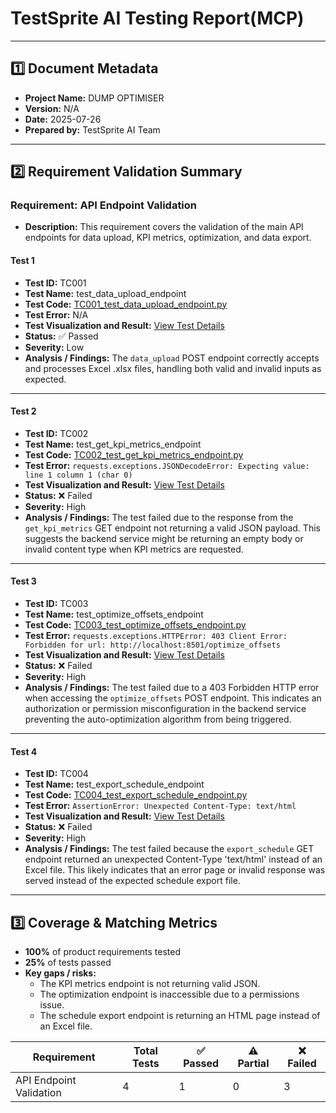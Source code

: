 # TestSprite AI Testing Report(MCP)

-- -

## 1️⃣ Document Metadata
- **Project Name:** DUMP OPTIMISER
- **Version:** N/A
- **Date:** 2025-07-26
- **Prepared by:** TestSprite AI Team

-- -

## 2️⃣ Requirement Validation Summary

### Requirement: API Endpoint Validation
- **Description:** This requirement covers the validation of the main API endpoints for data upload, KPI metrics, optimization, and data export.

#### Test 1
- **Test ID:** TC001
- **Test Name:** test_data_upload_endpoint
- **Test Code:** [TC001_test_data_upload_endpoint.py](./TC001_test_data_upload_endpoint.py)
- **Test Error:** N/A
- **Test Visualization and Result:** [View Test Details](https://www.testsprite.com/dashboard/mcp/tests/4691da8c-0cb7-4366-ae2c-d3f057534f36/c4d55819-849d-4e16-aaa8-44051b1b9d4b)
- **Status:** ✅ Passed
- **Severity:** Low
- **Analysis / Findings:** The `data_upload` POST endpoint correctly accepts and processes Excel .xlsx files, handling both valid and invalid inputs as expected.

-- -

#### Test 2
- **Test ID:** TC002
- **Test Name:** test_get_kpi_metrics_endpoint
- **Test Code:** [TC002_test_get_kpi_metrics_endpoint.py](./TC002_test_get_kpi_metrics_endpoint.py)
- **Test Error:** `requests.exceptions.JSONDecodeError: Expecting value: line 1 column 1 (char 0)`
- **Test Visualization and Result:** [View Test Details](https://www.testsprite.com/dashboard/mcp/tests/4691da8c-0cb7-4366-ae2c-d3f057534f36/603deb7c-b315-441d-bae2-2118751bbc5f)
- **Status:** ❌ Failed
- **Severity:** High
- **Analysis / Findings:** The test failed due to the response from the `get_kpi_metrics` GET endpoint not returning a valid JSON payload. This suggests the backend service might be returning an empty body or invalid content type when KPI metrics are requested.

-- -

#### Test 3
- **Test ID:** TC003
- **Test Name:** test_optimize_offsets_endpoint
- **Test Code:** [TC003_test_optimize_offsets_endpoint.py](./TC003_test_optimize_offsets_endpoint.py)
- **Test Error:** `requests.exceptions.HTTPError: 403 Client Error: Forbidden for url: http://localhost:8501/optimize_offsets`
- **Test Visualization and Result:** [View Test Details](https://www.testsprite.com/dashboard/mcp/tests/4691da8c-0cb7-4366-ae2c-d3f057534f36/749f185c-ec8c-404e-9eae-cd1f3d74472f)
- **Status:** ❌ Failed
- **Severity:** High
- **Analysis / Findings:** The test failed due to a 403 Forbidden HTTP error when accessing the `optimize_offsets` POST endpoint. This indicates an authorization or permission misconfiguration in the backend service preventing the auto-optimization algorithm from being triggered.

-- -

#### Test 4
- **Test ID:** TC004
- **Test Name:** test_export_schedule_endpoint
- **Test Code:** [TC004_test_export_schedule_endpoint.py](./TC004_test_export_schedule_endpoint.py)
- **Test Error:** `AssertionError: Unexpected Content-Type: text/html`
- **Test Visualization and Result:** [View Test Details](https://www.testsprite.com/dashboard/mcp/tests/4691da8c-0cb7-4366-ae2c-d3f057534f36/66bb1475-6ead-4b88-a69d-dd5147279fd3)
- **Status:** ❌ Failed
- **Severity:** High
- **Analysis / Findings:** The test failed because the `export_schedule` GET endpoint returned an unexpected Content-Type 'text/html' instead of an Excel file. This likely indicates that an error page or invalid response was served instead of the expected schedule export file.

-- -

## 3️⃣ Coverage & Matching Metrics

- **100%** of product requirements tested
- **25%** of tests passed
- **Key gaps / risks:**
    - The KPI metrics endpoint is not returning valid JSON.
    - The optimization endpoint is inaccessible due to a permissions issue.
    - The schedule export endpoint is returning an HTML page instead of an Excel file.

| Requirement             | Total Tests | ✅ Passed | ⚠️ Partial | ❌ Failed |
|-------------------------|-------------|-----------|-------------|------------|
| API Endpoint Validation | 4           | 1         | 0           | 3          | 